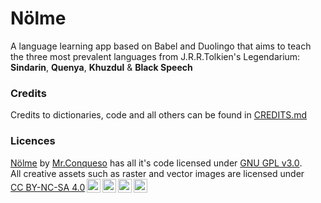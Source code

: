 # Nölme
A language learning app based on Babel and Duolingo that aims to teach the three most prevalent languages from J.R.R.Tolkien's Legendarium: **Sindarin**, **Quenya**, **Khuzdul** & **Black Speech**

### Credits
Credits to dictionaries, code and all others can be found in [CREDITS.md](https://github.com/Mr-ConQueso/nolme-app/blob/master/credits.md)

### Licences
<p xmlns:cc="http://creativecommons.org/ns#" xmlns:dct="http://purl.org/dc/terms/"><a property="dct:title" rel="cc:attributionURL" href="https://github.com/Mr-ConQueso/nolme-app">Nölme</a> by <a rel="cc:attributionURL dct:creator" property="cc:attributionName" href="https://github.com/Mr-ConQueso">Mr.Conqueso</a> has all it's code licensed under <a href="https://www.gnu.org/licenses/gpl-3.0.html" ref="gpl v3" target="_blank" rel="gnu gpl v3.0" style="display:inline-block;">GNU GPL v3.0</a>.<br>
All creative assets such as raster and vector images are licensed under <a href="https://creativecommons.org/licenses/by-nc-sa/4.0/?ref=chooser-v1" target="_blank" rel="license noopener noreferrer" style="display:inline-block;">CC BY-NC-SA 4.0<img style="height:22px!important;margin-left:3px;vertical-align:text-bottom;" src="https://mirrors.creativecommons.org/presskit/icons/cc.svg?ref=chooser-v1" alt=""><img style="height:22px!important;margin-left:3px;vertical-align:text-bottom;" src="https://mirrors.creativecommons.org/presskit/icons/by.svg?ref=chooser-v1" alt=""><img style="height:22px!important;margin-left:3px;vertical-align:text-bottom;" src="https://mirrors.creativecommons.org/presskit/icons/nc.svg?ref=chooser-v1" alt=""><img style="height:22px!important;margin-left:3px;vertical-align:text-bottom;" src="https://mirrors.creativecommons.org/presskit/icons/sa.svg?ref=chooser-v1" alt=""></a></p>